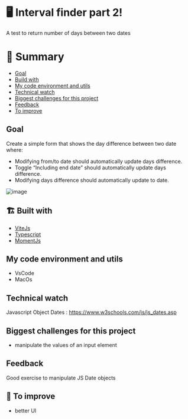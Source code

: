 # 🖥 Interval finder part 2!

A test to return number of days between two dates


# 📜 Summary

- [Goal](#goal)
- [Build with](#-build-with)
- [My code environment and utils](#-my-code-environment-and-utils)
- [Technical watch](#technical-watch)
- [Biggest challenges for this project](#biggest-challenges-for-this-project)
- [Feedback](#feedback)
- [To improve](#-to-improve)

## Goal

Create a simple form that shows the day difference between two date where:
- Modifying from/to date should automatically update days difference.
- Toggle “Including end date” should automatically update days difference.
- Modifying days difference should automatically update to date.


![image](https://user-images.githubusercontent.com/44264590/175052973-a801b1f4-a42b-456b-93b8-0f5ac68ae618.png)

## 🏗 Built with

- [ViteJs](https://vitejs.dev/)
- [Typescript](https://www.typescriptlang.org/)
- [MomentJs](https://momentjs.com/docs/)

## My code environment and utils

- VsCode
- MacOs

## Technical watch

Javascript Object Dates : https://www.w3schools.com/js/js_dates.asp

## Biggest challenges for this project

- manipulate the values of an input element

## Feedback

Good exercise to manipulate JS Date objects

## 📑 To improve

- better UI
